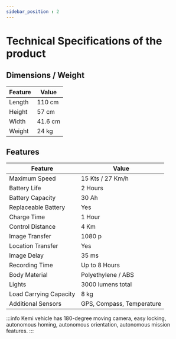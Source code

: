 ```yaml
---
sidebar_position : 2
---
```



# Technical Specifications of the product

## Dimensions / Weight

| Feature | Value |
|----------------------------|--------------------------------------------------------------------------------------------------------------------------------------------------------------------------------------------------------------------------------------------|
|Length | 110 cm |
| Height | 57 cm |
|Width | 41.6 cm |
| Weight | 24 kg | | |

## Features

  Feature | Value |
|----------------------------|--------------------------------------------------------------------------------------------------------------------------------------------------------------------------------------------------------------------------------------------|
|Maximum Speed | 15 Kts / 27 Km/h | | |
| Battery Life | 2 Hours |
|Battery Capacity | 30 Ah |
| Replaceable Battery | Yes | | | |
|Charge Time | 1 Hour
| Control Distance | 4 Km
|Image Transfer | 1080 p |
| Location Transfer | Yes | | | |
| Image Delay | 35 ms | | | |
|Recording Time | Up to 8 Hours
| Body Material | Polyethylene / ABS
|Lights | 3000 lumens total |
| Load Carrying Capacity | 8 kg | | | |
|Additional Sensors | GPS, Compass, Temperature                                                                                                                                                      
:::info
 Kemi vehicle has 180-degree moving camera, easy locking, autonomous homing, autonomous orientation, autonomous mission features. 
:::